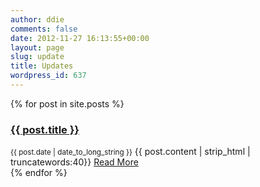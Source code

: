 ```yaml
---
author: ddie
comments: false
date: 2012-11-27 16:13:55+00:00
layout: page
slug: update
title: Updates
wordpress_id: 637
---
```


<div class="posts">
{% for post in site.posts %}
<article class="post">
<h3><a href="{{ site.baseurl }}{{ post.url }}">{{ post.title }}</a></h3>
<div class="entry">
<small>{{ post.date | date_to_long_string }}</small> {{ post.content | strip_html | truncatewords:40}}
<a href="{{ site.baseurl }}{{ post.url }}" class="read-more">Read More</a>
</div>
</article>
{% endfor %}
</div>
